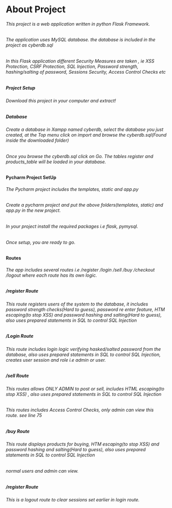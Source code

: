 # About Project
###### This project is a web application written in python Flask Framework.
###### The application uses MySQL database. the database is included in the project as cyberdb.sql
###### In this Flask application different Security Measures are taken , ie XSS Protection, CSRF Protection, SQL Injection, Password strength, hashing/salting of password,  Sessions Security, Access Control Checks etc 
##### Project Setup
###### Download this project in your computer and extract!
##### Database
###### Create a database in Xampp named cyberdb, select the database you just created, at the Top menu click on import and browse the cyberdb.sql(Found inside the downloaded folder)
###### Once you browse the cyberdb.sql click on Go. The tables register and products_table will be loaded in your database.

#### Pycharm Project SetUp
###### The Pycharm project includes the templates, static and app.py
###### Create a pycharm project and put the above folders(templates, static) and app.py in the new project.
###### In your project install the required packages i.e flask, pymysql.

###### Once setup, you are ready to go.
#### Routes
###### The app includes several routes i.e /register    /login      /sell    /buy    /checkout  /logout   where each route has its own logic.

##### /register Route
###### This route registers users of the system to the database, it includes password strength checks(Hard to guess), password re enter feature, HTM escaping(to stop XSS) and password hashing and salting(Hard to guess), also uses prepared statements in SQL to control SQL Injection

##### /Login Route
###### This route includes login logic verifying hasked/salted password from the database, also uses prepared statements in SQL to control SQL Injection, creates user session and role  i.e admin or user.

##### /sell Route
###### This routes allows ONLY ADMIN to post or sell, includes HTML escaping(to stop XSS) , also uses prepared statements in SQL to control SQL Injection
###### This routes includes Access Control Checks, only admin can view this route. see line 75

##### /buy Route
###### This route displays products for buying, HTM escaping(to stop XSS) and password hashing and salting(Hard to guess), also uses prepared statements in SQL to control SQL Injection
###### normal users and admin can view.

##### /register Route
###### This is a logout route to clear sessions set earlier in login route.

